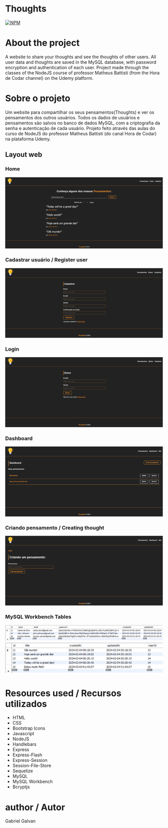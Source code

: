 # Thoughts
[![NPM](https://img.shields.io/npm/l/react)](https://github.com/GalvanGabe/Thoughts/blob/main/LICENSE)

# About the project

A website to share your thoughts and see the thoughts of other users. All user data and thoughts are saved in the MySQL database, with password encryption and authentication of each user. Project made through the classes of the NodeJS course of professor Matheus Battisti (from the Hora de Codar channel) on the Udemy platform.
# Sobre o projeto

Um website para compartilhar os seus pensamentos(Thoughts) e ver os pensamentos dos outros usuários. Todos os dados de usuários e pensamentos são salvos no banco de dados MySQL, com a criptografia da senha e autenticação de cada usuário. Projeto feito através das aulas do curso de NodeJS do professor Matheus Battisti (do canal Hora de Codar) na plataforma Udemy.

## Layout web
### Home
![Home](https://github.com/GalvanGabe/assets/blob/main/thoughts_img/home.png)
### Cadastrar usuário / Register user
![Register user](https://github.com/GalvanGabe/assets/blob/main/thoughts_img/register_user.png)
### Login
![Login](https://github.com/GalvanGabe/assets/blob/main/thoughts_img/login.png)
### Dashboard
![Dashboard](https://github.com/GalvanGabe/assets/blob/main/thoughts_img/dashboard.png)
### Criando pensamento / Creating thought
![Creating thought](https://github.com/GalvanGabe/assets/blob/main/thoughts_img/creating_thought.png)
### MySQL Workbench Tables
![Users](https://github.com/GalvanGabe/assets/blob/main/thoughts_img/users_table.png)
![Thoughts](https://github.com/GalvanGabe/assets/blob/main/thoughts_img/thoughts_table.png)
# Resources used / Recursos utilizados
- HTML
- CSS
- Bootstrap Icons
- Javascript
- NodeJS
- Handlebars
- Express
- Express-Flash
- Express-Session
- Session-File-Store
- Sequelize
- MySQL
- MySQL Workbench
- Bcryptjs

# author / Autor

Gabriel Galvan
